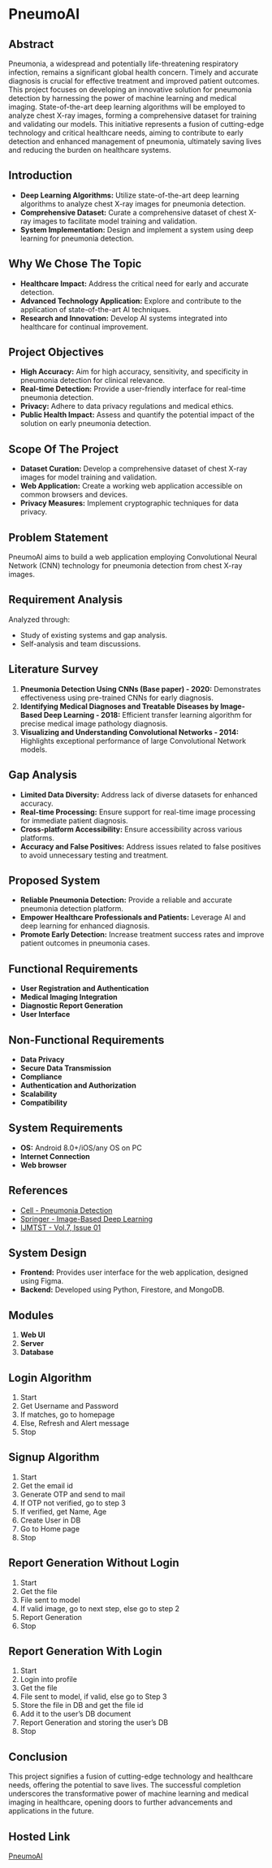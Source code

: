 # PneumoAI 

## Abstract
Pneumonia, a widespread and potentially life-threatening respiratory infection, remains a significant global health concern. Timely and accurate diagnosis is crucial for effective treatment and improved patient outcomes. This project focuses on developing an innovative solution for pneumonia detection by harnessing the power of machine learning and medical imaging. State-of-the-art deep learning algorithms will be employed to analyze chest X-ray images, forming a comprehensive dataset for training and validating our models. This initiative represents a fusion of cutting-edge technology and critical healthcare needs, aiming to contribute to early detection and enhanced management of pneumonia, ultimately saving lives and reducing the burden on healthcare systems.

## Introduction
- **Deep Learning Algorithms:** Utilize state-of-the-art deep learning algorithms to analyze chest X-ray images for pneumonia detection.
- **Comprehensive Dataset:** Curate a comprehensive dataset of chest X-ray images to facilitate model training and validation.
- **System Implementation:** Design and implement a system using deep learning for pneumonia detection.

## Why We Chose The Topic
- **Healthcare Impact:** Address the critical need for early and accurate detection.
- **Advanced Technology Application:** Explore and contribute to the application of state-of-the-art AI techniques.
- **Research and Innovation:** Develop AI systems integrated into healthcare for continual improvement.

## Project Objectives
- **High Accuracy:** Aim for high accuracy, sensitivity, and specificity in pneumonia detection for clinical relevance.
- **Real-time Detection:** Provide a user-friendly interface for real-time pneumonia detection.
- **Privacy:** Adhere to data privacy regulations and medical ethics.
- **Public Health Impact:** Assess and quantify the potential impact of the solution on early pneumonia detection.

## Scope Of The Project
- **Dataset Curation:** Develop a comprehensive dataset of chest X-ray images for model training and validation.
- **Web Application:** Create a working web application accessible on common browsers and devices.
- **Privacy Measures:** Implement cryptographic techniques for data privacy.


## Problem Statement
PneumoAI aims to build a web application employing Convolutional Neural Network (CNN) technology for pneumonia detection from chest X-ray images.

## Requirement Analysis
Analyzed through:
- Study of existing systems and gap analysis.
- Self-analysis and team discussions.

## Literature Survey
1. **Pneumonia Detection Using CNNs (Base paper) - 2020:** Demonstrates effectiveness using pre-trained CNNs for early diagnosis.
2. **Identifying Medical Diagnoses and Treatable Diseases by Image-Based Deep Learning - 2018:** Efficient transfer learning algorithm for precise medical image pathology diagnosis.
3. **Visualizing and Understanding Convolutional Networks - 2014:** Highlights exceptional performance of large Convolutional Network models.

## Gap Analysis
- **Limited Data Diversity:** Address lack of diverse datasets for enhanced accuracy.
- **Real-time Processing:** Ensure support for real-time image processing for immediate patient diagnosis.
- **Cross-platform Accessibility:** Ensure accessibility across various platforms.
- **Accuracy and False Positives:** Address issues related to false positives to avoid unnecessary testing and treatment.

## Proposed System
- **Reliable Pneumonia Detection:** Provide a reliable and accurate pneumonia detection platform.
- **Empower Healthcare Professionals and Patients:** Leverage AI and deep learning for enhanced diagnosis.
- **Promote Early Detection:** Increase treatment success rates and improve patient outcomes in pneumonia cases.

## Functional Requirements
- **User Registration and Authentication**
- **Medical Imaging Integration**
- **Diagnostic Report Generation**
- **User Interface**

## Non-Functional Requirements
- **Data Privacy**
- **Secure Data Transmission**
- **Compliance**
- **Authentication and Authorization**
- **Scalability**
- **Compatibility**

## System Requirements
- **OS:** Android 8.0+/iOS/any OS on PC
- **Internet Connection**
- **Web browser**

## References
- [Cell - Pneumonia Detection](https://www.cell.com/cell/fulltext/S0092-8674(18)30154-5secsectitle0150)
- [Springer - Image-Based Deep Learning](https://link.springer.com/chapter/10.1007/978-3-319-10590-153)
- [IJMTST - Vol.7, Issue 01](https://www.ijmtst.com/vol7issue01.html)


## System Design
- **Frontend:** Provides user interface for the web application, designed using Figma.
- **Backend:** Developed using Python, Firestore, and MongoDB.

## Modules
1. **Web UI**
2. **Server**
3. **Database**

## Login Algorithm
1. Start
2. Get Username and Password
3. If matches, go to homepage
4. Else, Refresh and Alert message
5. Stop

## Signup Algorithm
1. Start
2. Get the email id
3. Generate OTP and send to mail
4. If OTP not verified, go to step 3
5. If verified, get Name, Age
6. Create User in DB
7. Go to Home page
8. Stop

## Report Generation Without Login
1. Start
2. Get the file
3. File sent to model
4. If valid image, go to next step, else go to step 2
5. Report Generation
6. Stop

## Report Generation With Login
1. Start
2. Login into profile
3. Get the file
4. File sent to model, if valid, else go to Step 3
5. Store the file in DB and get the file id
6. Add it to the user’s DB document
7. Report Generation and storing the user’s DB
8. Stop

## Conclusion
This project signifies a fusion of cutting-edge technology and healthcare needs, offering the potential to save lives. The successful completion underscores the transformative power of machine learning and medical imaging in healthcare, opening doors to further advancements and applications in the future.

## Hosted Link
<a href="https://pneumo-ai-olcn.vercel.app/">PneumoAI</a>

